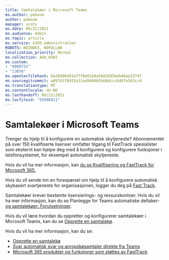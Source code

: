 ```yaml
---
title: Samtalekøer i Microsoft Teams
ms.author: pebaum
author: pebaum
manager: scotv
ms.date: 09/21/2021
ms.audience: Admin
ms.topic: article
ms.service: o365-administration
ROBOTS: NOINDEX, NOFOLLOW
localization_priority: Normal
ms.collection: Adm_O365
ms.custom:
- "9000731"
- "13856"
ms.openlocfilehash: 0a28496493a7ff0e01b0a50d2b95beb48ae23747
ms.sourcegitcommit: a097d1f8915a31ed8460b5b68dccc8d87e563cc0
ms.translationtype: MT
ms.contentlocale: nb-NO
ms.lasthandoff: 09/22/2021
ms.locfileid: "59506811"
---
```

# <a name="call-queues-in-microsoft-teams"></a>Samtalekøer i Microsoft Teams

Trenger du hjelp til å konfigurere en automatisk skytjeneste? Abonnementet på over 150 kvalifiserte lisenser omfatter tilgang til FastTrack spesialister som eksternt kan hjelpe deg med å konfigurere og konfigurere funksjoner i telefonsystemet, for eksempel automatisk skytjeneste.

Hvis du vil ha mer informasjon, kan [du se Kvalifisering og FastTrack for Microsoft 365.](https://docs.microsoft.com/fasttrack/introduction#what-is-fasttrack-for-microsoft-365) [](https://docs.microsoft.com/fasttrack/eligibility)

Hvis du vil sende inn en forespørsel om hjelp til å konfigurere automatisk skybasert svartjeneste for organisasjonen, logger du deg på [Fast Track](https://www.microsoft.com/fasttrack?rtc=1).

Samtalekøer krever bestemte lisensierings- og ressurskontoer. Hvis du vil ha mer informasjon, kan du se Planlegge for Teams automatiske deltaker- [og samtalekøer: Forutsetninger](https://docs.microsoft.com/microsoftteams/plan-auto-attendant-call-queue#prerequisites).

Hvis du vil lære hvordan du oppretter og konfigurerer samtalekøer i Microsoft Teams, kan du se [Opprette en samtalekø](https://docs.microsoft.com/microsoftteams/create-a-phone-system-call-queue). 

Hvis du vil ha mer informasjon, kan du se:

- [Opprette en samtalekø](https://docs.microsoft.com/microsoftteams/create-a-phone-system-call-queue)
- [Svar automatisk svar og anropskøsamtaler direkte fra Teams](https://docs.microsoft.com/microsoftteams/answer-auto-attendant-and-call-queue-calls)
- [Microsoft 365 produkter og funksjoner som støttes av FastTrack](https://docs.microsoft.com/fasttrack/products-and-capabilities#office-365)